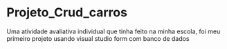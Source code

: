 # Projeto_Crud_carros
Uma atividade avaliativa individual que tinha feito na minha escola, foi meu primeiro projeto usando visual studio form com banco de dados
